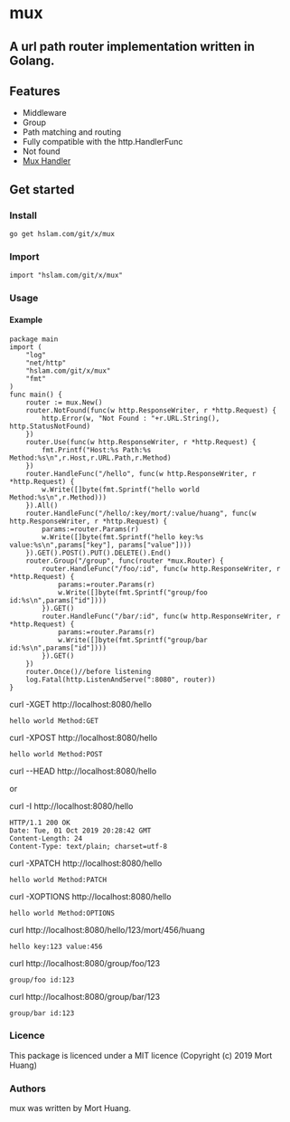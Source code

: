 # mux
## A url path router implementation written in Golang.

## Features

* Middleware
* Group
* Path matching and routing
* Fully compatible with the http.HandlerFunc
* Not found
* [Mux Handler](https://hslam.com/git/x/handler "handler")

## Get started

### Install
```
go get hslam.com/git/x/mux
```
### Import
```
import "hslam.com/git/x/mux"
```
### Usage
#### Example
```
package main
import (
	"log"
	"net/http"
	"hslam.com/git/x/mux"
	"fmt"
)
func main() {
	router := mux.New()
	router.NotFound(func(w http.ResponseWriter, r *http.Request) {
		http.Error(w, "Not Found : "+r.URL.String(), http.StatusNotFound)
	})
	router.Use(func(w http.ResponseWriter, r *http.Request) {
		fmt.Printf("Host:%s Path:%s Method:%s\n",r.Host,r.URL.Path,r.Method)
	})
	router.HandleFunc("/hello", func(w http.ResponseWriter, r *http.Request) {
		w.Write([]byte(fmt.Sprintf("hello world Method:%s\n",r.Method)))
	}).All()
	router.HandleFunc("/hello/:key/mort/:value/huang", func(w http.ResponseWriter, r *http.Request) {
		params:=router.Params(r)
		w.Write([]byte(fmt.Sprintf("hello key:%s value:%s\n",params["key"], params["value"])))
	}).GET().POST().PUT().DELETE().End()
	router.Group("/group", func(router *mux.Router) {
		router.HandleFunc("/foo/:id", func(w http.ResponseWriter, r *http.Request) {
			params:=router.Params(r)
			w.Write([]byte(fmt.Sprintf("group/foo id:%s\n",params["id"])))
		}).GET()
		router.HandleFunc("/bar/:id", func(w http.ResponseWriter, r *http.Request) {
			params:=router.Params(r)
			w.Write([]byte(fmt.Sprintf("group/bar id:%s\n",params["id"])))
		}).GET()
	})
	router.Once()//before listening
	log.Fatal(http.ListenAndServe(":8080", router))
}
```

curl -XGET http://localhost:8080/hello
```
hello world Method:GET
```

curl -XPOST http://localhost:8080/hello
```
hello world Method:POST
```

curl --HEAD http://localhost:8080/hello

or

curl -I http://localhost:8080/hello
```
HTTP/1.1 200 OK
Date: Tue, 01 Oct 2019 20:28:42 GMT
Content-Length: 24
Content-Type: text/plain; charset=utf-8
```

curl -XPATCH http://localhost:8080/hello
```
hello world Method:PATCH
```

curl -XOPTIONS http://localhost:8080/hello
```
hello world Method:OPTIONS
```

curl http://localhost:8080/hello/123/mort/456/huang
```
hello key:123 value:456
```
curl http://localhost:8080/group/foo/123
```
group/foo id:123
```
curl http://localhost:8080/group/bar/123
```
group/bar id:123
```

### Licence
This package is licenced under a MIT licence (Copyright (c) 2019 Mort Huang)


### Authors
mux was written by Mort Huang.


